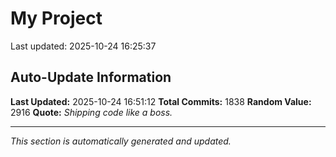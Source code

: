 # My Project


Last updated: 2025-10-24 16:25:37





















































































































































































































































































































































































































































































































































































































































































































































































































































































































































































































































































































































































































































































































































































































































































































































































































































































































































































































































































































































































































































































































































































































































































































## Auto-Update Information

**Last Updated:** 2025-10-24 16:51:12
**Total Commits:** 1838
**Random Value:** 2916
**Quote:** _Shipping code like a boss._

---
_This section is automatically generated and updated._